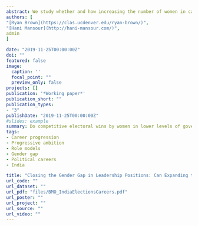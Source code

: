 ```yaml
---
abstract: We study whether and how increasing the number of women in career stages that precede high-level positions affects female representation at the top of the career ladder. We exploit state legislature elections narrowly won by female candidates in India to examine the effect of expanding the pipeline of women in local politics on subsequent female representation and success in parliamentary elections. For each additional state legislature election won by a woman, there is a 34 percent increase in the number of female candidates contesting in the subsequent parliamentary election, and a 2.6 percentage-point increase in the average vote share won per female parliamentary candidate. We find that this relationship is driven by new female politicians, and not by the progression of female state legislators nor an increase in the number of past female parliamentary candidates.
authors: [
"[Ryan Brown](https://clas.ucdenver.edu/ryan-brown/)",
"[Hani Mansour](http://hani-mansour.com/)",
admin
]

date: "2019-11-25T00:00:00Z"
doi: ""
featured: false
image:
  caption: ''
  focal_point: ""
  preview_only: false
projects: []
publication: '*Working paper*'
publication_short: ""
publication_types:
- "3"
publishDate: "2019-11-25T00:00:00Z"
#slides: example
summary: Do competitive electoral wins by women in lower levels of government spur later political participation by women at the national level?
tags:
- Career progression
- Progressive ambition
- Role models
- Gender gap
- Political careers
- India

title: "Closing the Gender Gap in Leadership Positions: Can Expanding the Pipeline Increase Parity?"
url_code: ""
url_dataset: ""
url_pdf: "files/BMO_IndiaElectionsCareers.pdf"
url_poster: ""
url_project: ""
url_source: ""
url_video: ""
---
```

